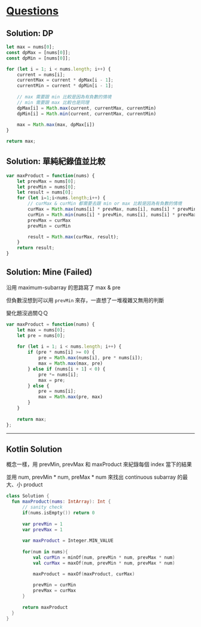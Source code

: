 # [Questions](https://leetcode.com/problems/maximum-product-subarray/)

## Solution: DP
```js
let max = nums[0];
const dpMax = [nums[0]];
const dpMin = [nums[0]];

for (let i = 1; i < nums.length; i++) {
    current = nums[i];
    currentMax = current * dpMax[i - 1];
    currentMin = current * dpMin[i - 1];
    
    // max 需要跟 min 比較是因為有負數的情境
    // min 需要跟 max 比較也是同理
    dpMax[i] = Math.max(current, currentMax, currentMin)
    dpMin[i] = Math.min(current, currentMax, currentMin)
        
    max = Math.max(max, dpMax[i])
}

return max;
```

## Solution: 單純紀錄值並比較
```js
var maxProduct = function(nums) {
    let prevMax = nums[0];
    let prevMin = nums[0];
    let result = nums[0];
    for (let i=1;i<nums.length;i++) {
        // curMax & curMin 都需要去跟 min or max 比較是因為有負數的情境
        curMax = Math.max(nums[i] * prevMax, nums[i], nums[i] * prevMin);
        curMin = Math.min(nums[i] * prevMin, nums[i], nums[i] * prevMax);
        prevMax = curMax
        prevMin = curMin

        result = Math.max(curMax, result);
    }
    return result;
}
```

## Solution: Mine (Failed)

沿用 maximum-subarray 的思路寫了 max & pre

但負數沒想到可以用 `prevMin` 來存，一直想了一堆複雜又無用的判斷

變化題沒過關ＱＱ

```js
var maxProduct = function(nums) {
    let max = nums[0];
    let pre = nums[0];
    
    for (let i = 1; i < nums.length; i++) {
        if (pre * nums[i] >= 0) {
            pre = Math.max(nums[i], pre * nums[i]);            
            max = Math.max(max, pre)
        } else if (nums[i + 1] < 0) {
            pre *= nums[i];
            max = pre;
        } else {
            pre = nums[i];
            max = Math.max(pre, max)
        }
    }
    
    return max;
};
```

---

## Kotlin Solution

概念一樣，用 prevMin, prevMax 和 maxProduct 來紀錄每個 index 當下的結果

並用 num, prevMin * num, preMax * num 來找出 continuous subarray 的最大、小 product

```Kotlin
class Solution {
  fun maxProduct(nums: IntArray): Int {
      // sanity check
      if(nums.isEmpty()) return 0
  
      var prevMin = 1
      var prevMax = 1
      
      var maxProduct = Integer.MIN_VALUE
      
      for(num in nums){
          val curMin = minOf(num, prevMin * num, prevMax * num)
          val curMax = maxOf(num, prevMin * num, prevMax * num)

          maxProduct = maxOf(maxProduct, curMax)
          
          prevMin = curMin
          prevMax = curMax
      }
      
      return maxProduct
  }
}
```